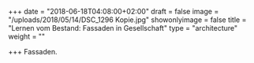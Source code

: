 +++
date = "2018-06-18T04:08:00+02:00"
draft = false
image = "/uploads/2018/05/14/DSC_1296 Kopie.jpg"
showonlyimage = false
title = "Lernen vom Bestand: Fassaden in Gesellschaft"
type = "architecture"
weight = ""

+++
Fassaden. 